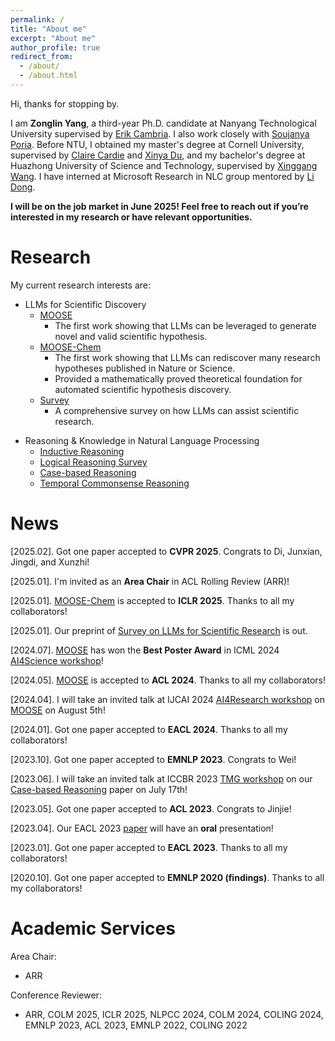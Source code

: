 ```yaml
---
permalink: /
title: "About me"
excerpt: "About me"
author_profile: true
redirect_from: 
  - /about/
  - /about.html
---
```


Hi, thanks for stopping by.

I am **Zonglin Yang**, a third-year Ph.D. candidate at Nanyang Technological University supervised by [Erik Cambria](https://sentic.net/erikcambria/). I also work closely with [Soujanya Poria](https://soujanyaporia.github.io/). Before NTU, I obtained my master's degree at Cornell University, supervised by [Claire Cardie](https://www.cs.cornell.edu/home/cardie/) and [Xinya Du](https://xinyadu.github.io/), and my bachelor's degree at Huazhong University of Science and Technology, supervised by [Xinggang Wang](https://xwcv.github.io/). I have interned at Microsoft Research in NLC group mentored by [Li Dong](http://dong.li/).



<!--I am open to academic collaborations and please drop me an email (<zonglin.yang@ntu.edu.sg>) if you are interested in collaborating with me.-->
<!--**I am actively seeking internship opportunities in 2024. If you have any openings available, kindly reach out to me via email (<zonglin.yang@ntu.edu.sg>).**-->
**I will be on the job market in June 2025! Feel free to reach out if you’re interested in my research or have relevant opportunities.**
<!--I will be in the academic and industrial job market in June 2025! If you have any openings available, kindly reach out to me via email (<zonglin.yang@ntu.edu.sg>).-->


Research
======
My current research interests are:  
* LLMs for Scientific Discovery
  * [MOOSE](https://arxiv.org/abs/2309.02726)
    * The first work showing that LLMs can be leveraged to generate novel and valid scientific hypothesis.
  * [MOOSE-Chem](https://arxiv.org/abs/2410.07076)
    * The first work showing that LLMs can rediscover many research hypotheses published in Nature or Science.
    * Provided a mathematically proved theoretical foundation for automated scientific hypothesis discovery.
  * [Survey](https://arxiv.org/pdf/2501.04306)
    * A comprehensive survey on how LLMs can assist scientific research.
<!--* Alignment of LLMs.-->
* Reasoning & Knowledge in Natural Language Processing
  * [Inductive Reasoning](https://aclanthology.org/2024.eacl-long.13/)
    <!--* The first work on language models for generative inductive reasoning.-->
  * [Logical Reasoning Survey](https://arxiv.org/pdf/2303.12023.pdf)
  * [Case-based Reasoning](https://aclanthology.org/2023.eacl-main.255/)
  * [Temporal Commonsense Reasoning](https://aclanthology.org/2020.findings-emnlp.302/)

<!-- More specifically about my past research: -->

<!-- (1) Bridging research between classic AI (Knowledge Representation and Reasoning) and Natural Language Processing, e.g., [Inductive Reasoning](https://aclanthology.org/2024.eacl-long.13/) and [Case-based Reasoning](https://aclanthology.org/2023.eacl-main.255/). -->

<!-- (2) A [Further Work on Inductive Reasoning](https://arxiv.org/abs/2309.02726) that leverages LLM agents to generate novel and valid social science hypotheses to assist scientist. -->

<!-- (3) A further work on [Chemistry Scientific Discovery](https://arxiv.org/abs/2410.07076) that can rediscover the chemistry hypotheses published in Nature and Science. -->

<!-- (3) A [Survey on Logical Reasoning](https://arxiv.org/pdf/2303.12023.pdf) over Natural Language as Knowledge Representation.  -->
<!-- It surveys papers under a new paradigm of logical reasoning that uses natural language as knowledge representation and PLMs as reasoners. In contrast, in the classic AI research of logical reasoning, formal language is used as knowledge representation, and symbolic methods are used as reasoners.   -->

<!-- ![Alt text](https://github.com/ZonglinY/ZonglinY.github.io/blob/master/images/LRNL.pdf) -->

<!--(4) Improving [Temporal Commonsense Reasoning](https://aclanthology.org/2020.findings-emnlp.302/) via distant supervision.-->



<!-- My primary research goal is to apply Deep Learning for Natural Language Processing and develop **Language Technology for All**. To achievethis goal and make language technology accessible in most people’s lives, I identify two major research topics that I’m interested in: **efficiency** and **trustworthiness** of NLP models. Efficiency involves both the amount of **computation** and **data** required for (pre-)training and using NLP models. Trustworthiness involves the **interpretability**, **fairness**, and **robustness** with respect to adversarial attacks and out-of-distribution samples.  

Specifically I am interested in the following research topics:  
&nbsp;&nbsp;&nbsp;&nbsp;&nbsp;&nbsp;&nbsp;&nbsp;**Natural language generation, creative text generation, evaluation for NLG models.**  
&nbsp;&nbsp;&nbsp;&nbsp;&nbsp;&nbsp;&nbsp;&nbsp;**Commonsense reasoning and knowledge-based reasoning.**  
&nbsp;&nbsp;&nbsp;&nbsp;&nbsp;&nbsp;&nbsp;&nbsp;**Robust NLP models for OOD samples and reducing spurious dataset biases.**  
&nbsp;&nbsp;&nbsp;&nbsp;&nbsp;&nbsp;&nbsp;&nbsp;**Interpretability, explainability, biases, and fairness for NLP models.**  
&nbsp;&nbsp;&nbsp;&nbsp;&nbsp;&nbsp;&nbsp;&nbsp;**Green NLP, Low resource NLP, and Learning NLP models from high-level supervision**  
&nbsp;&nbsp;&nbsp;&nbsp;&nbsp;&nbsp;&nbsp;&nbsp;**Multi-modality**   -->
<!-- I am open to academic collaborations and please drop me an email if you are interested in collaborating with me.   -->

News
======
\[2025.02]. Got one paper accepted to **CVPR 2025**. Congrats to Di, Junxian, Jingdi, and Xunzhi!

\[2025.01]. I'm invited as an **Area Chair** in ACL Rolling Review (ARR)!

\[2025.01]. [MOOSE-Chem](https://arxiv.org/abs/2410.07076) is accepted to **ICLR 2025**. Thanks to all my collaborators!

\[2025.01]. Our preprint of [Survey on LLMs for Scientific Research](https://arxiv.org/pdf/2501.04306) is out.  

<!--\[2024.10]. Our preprint of [Chemistry Scientific Discovery](https://arxiv.org/abs/2410.07076) is out.-->

\[2024.07]. [MOOSE](https://arxiv.org/abs/2309.02726) has won the **Best Poster Award** in ICML 2024 [AI4Science workshop](https://ai4sciencecommunity.github.io/icml24/award.html)! 

<!--\[2024.06]. In summary, our [LLM & Scientific Discovery](https://arxiv.org/abs/2309.02726) paper will be presented at ICML 2024 [AI4Science workshop](https://ai4sciencecommunity.github.io/icml24.html), IJCAI 2024 [AI4Research workshop](https://ai4research.github.io/), ACL 2024 [NLRSE workshop](https://nl-reasoning-workshop.github.io/), ACL 2024 [KnowledgeLM workshop](https://knowledgeable-lm.github.io/), and [AI4Science and Nobel Turing Challenge Initiative Conference](https://ai4science.sg/ai4sci%2Fntci-conf#f870436a-eaa4-414b-a8c6-b89ba727fdb5)! So you know where to find me😆😆!-->

\[2024.05]. [MOOSE](https://arxiv.org/abs/2309.02726) is accepted to **ACL 2024**. Thanks to all my collaborators!  

<!-- \[2024.01]. I will physically attend EACL 2024 at Malta! Please let me know if you want to chat with me! -->

<!--\[2024.04]. I'm invited to be an area chair of ICML 2024 [AI4Science workshop](https://ai4sciencecommunity.github.io/icml24.html)!-->

\[2024.04]. I will take an invited talk at IJCAI 2024 [AI4Research workshop](https://ai4research.github.io/) on [MOOSE](https://arxiv.org/abs/2309.02726) on August 5th!  

\[2024.01]. Got one paper accepted to **EACL 2024**. Thanks to all my collaborators!  

<!-- \[2023.12]. I will physically attend EMNLP 2023 at Singapore! Please let me know if you want to chat with me! -->

\[2023.10]. Got one paper accepted to **EMNLP 2023**. Congrats to Wei!

<!--\[2023.09]. Our preprint of [LLM & Scientific Discovery](https://arxiv.org/abs/2309.02726) is out.-->

\[2023.06]. I will take an invited talk at ICCBR 2023 [TMG workshop](https://recap.uni-trier.de/workshops/tmg-2023/) on our [Case-based Reasoning](https://aclanthology.org/2023.eacl-main.255/) paper on July 17th!  

<!--\[2023.05]. Our [Survey on Logical Reasoning](https://arxiv.org/pdf/2303.12023.pdf) will be present at ACL 2023 [NLRSE workshop](https://nl-reasoning-workshop.github.io/) (in a non-archival way) on July 13th!-->

\[2023.05]. Got one paper accepted to **ACL 2023**. Congrats to Jinjie!

<!-- \[2023.05]. Our inductive reasoning [paper](https://aclanthology.org/2024.eacl-long.13/) receives very [positive comments](https://docs.google.com/document/d/1wBUL8f3HtR_DN8loGR5IhDjQawrxOykv22-NW-dzZPY/edit?usp=sharing) from meta-reviewer in ACL 2023 but is rejected! (ACL 2023 excitement score pre-rebuttal: 4, 4, 2.5; after rebuttal: 4, 3.5, 2.5; ACL meta agrees with our rebuttal against r3; AAAI 2023 score: 7, 7, 4, 4) -->

<!-- \[2023.04]. ~~I'm planning to physically attend EACL 2023!~~ Let me know if you want to chat with me ~~in Dubrovnik! (if I can successfully get the visa)~~ (No I can't get the visa!) -->

\[2023.04]. Our EACL 2023 [paper](https://aclanthology.org/2023.eacl-main.255/) will have an **oral** presentation!  

\[2023.01]. Got one paper accepted to **EACL 2023**. Thanks to all my collaborators!  

\[2020.10]. Got one paper accepted to **EMNLP 2020 (findings)**. Thanks to all my collaborators!  


Academic Services
======
Area Chair:  
<!--ICML 2024 AI4Science Workshop-->
* ARR

Conference Reviewer: 
* ARR, COLM 2025, ICLR 2025, NLPCC 2024, COLM 2024, COLING 2024, EMNLP 2023, ACL 2023, EMNLP 2022, COLING 2022  

<!-- Journal Reviewer: 
* IEEE Transactions on Affective Computing
* Knowledge-Based Systems
* Information Fusion
* Artificial Intelligence Review
* Cognitive Computation  -->

<!--Student Volunteer:  
* EMNLP 2023  -->


<!-- <script type="text/javascript" id="clustrmaps" src="//clustrmaps.com/map_v2.js?d=YRGrykBPpahx3PGSEvSxEgxL4CMmQCpR10FpVR2MVTE&cl=ffffff&w=a"></script>
 -->
 <script type='text/javascript' id='clustrmaps' src='//cdn.clustrmaps.com/map_v2.js?cl=ffffff&w=304&t=n&d=YRGrykBPpahx3PGSEvSxEgxL4CMmQCpR10FpVR2MVTE&co=2d78ad&cmo=3acc3a&cmn=ff5353&ct=ffffff'></script>
<!-- \[2018.12\] Start my research internship at at [NLC Group @ Microsoft Research Asia](https://www.microsoft.com/en-us/research/group/natural-language-computing/), advised by Dr. Tao Ge.  

\[2018.8\] Start my Master study at NLSDE Lab in Beihang University, advised by Prof. Ke Xu   -->

<!-- Personal information
------
I am a big fan of Harry Potter, Real Madrid, and Cristiano Ronaldo. I enjoy reading books (especially sci-fictions) and playing games (including FIFA, League of Legends, etc.) in my free time. -->
